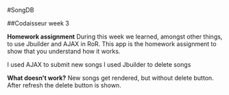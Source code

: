 #SongDB

##Codaisseur week 3

**Homework assignment**
During this week we learned, amongst other things, to use Jbuilder and AJAX in RoR.
This app is the homework assignment to show that you understand how it works.

I used AJAX to submit new songs
I used Jbuilder to delete songs

**What doesn't work?**
New songs get rendered, but without delete button.
After refresh the delete button is shown.
